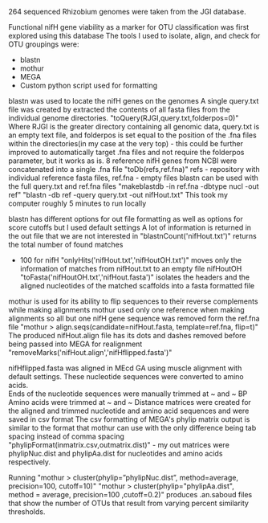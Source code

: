 264 sequenced Rhizobium genomes were taken from the JGI database.

Functional nifH gene viability as a marker for OTU classification was first explored using this database
The tools I used to isolate, align, and check for OTU groupings were:
- blastn
- mothur
- MEGA
- Custom python script used for formatting

blastn was used to locate the nifH genes on the genomes
A single query.txt file was created by extracted the contents of all fasta files from the individual genome directories.
"toQuery(RJGI,query.txt,folderpos=0)"
Where RJGI is the greater directory containing all genomic data, query.txt is an empty text file, and folderpos is set equal to the position of the .fna files within the directories(in my case at the very top) - this could be further improved to automatically target .fna files and not require the folderpos parameter, but it works as is.
8 reference nifH genes from NCBI were concatenated into a single .fna file
"toDb(refs,ref.fna)"
refs - repository with individual reference fasta files, ref.fna - empty files
blastn can be used with the full query.txt and ref.fna files
"makeblastdb -in ref.fna -dbtype nucl -out ref"
"blastn -db ref -query query.txt -out nifHout.txt"
This took my computer roughly 5 minutes to run locally

 blastn has different options for out file formatting as well as options for score cutoffs but I used default settings
 A lot of information is returned in the out file that we are not interested in
 "blastnCount('nifHout.txt')" returns the total number of found matches
 - 100 for nifH
 "onlyHits('nifHout.txt','nifHoutOH.txt')" moves only the information of matches from nifHout.txt to an empty file nifHoutOH
 "toFasta('nifHoutOH.txt','nifHout.fasta')" isolates the headers and the aligned nucleotides of the matched scaffolds into a fasta formatted file

 mothur is used for its ability to flip sequences to their reverse complements while making alignments
 mothur used only one reference when making alignments so all but one nifH gene sequence was removed form the ref.fna file
 "mothur > align.seqs(candidate=nifHout.fasta, template=ref.fna, flip=t)"
 The produced nifHout.align file has its dots and dashes removed before being passed into MEGA for realignment
 "removeMarks('nifHout.align','nifHflipped.fasta')"

 nifHflipped.fasta was aligned in MEcd GA using muscle alignment with default settings.
 These nucleotide sequences were converted to amino acids.  
 Ends of the nucleotide sequences were manually trimmed at ~ and ~ BP
 Amino acids were trimmed at ~ and ~
 Distance matrices were created for the aligned and trimmed nucleotide and amino acid sequences and were saved in csv format
 The csv formatting of MEGA's phylip matrix output is similar to the format that mothur can use with the only difference being tab spacing instead of comma spacing
 "phylipFormat(inmatrix.csv,outmatrix.dist)" - my out matrices were phylipNuc.dist and phylipAa.dist for nucleotides and amino acids respectively.

Running
 "mothur > cluster(phylip=”phylipNuc.dist”, method=average, precision=100, cutoff=10)"
 "mothur > cluster(phylip="phylipAa.dist", method = average, precision=100 ,cutoff=0.2)"
 produces .an.saboud files that show the number of OTUs that result from varying percent similarity thresholds.
